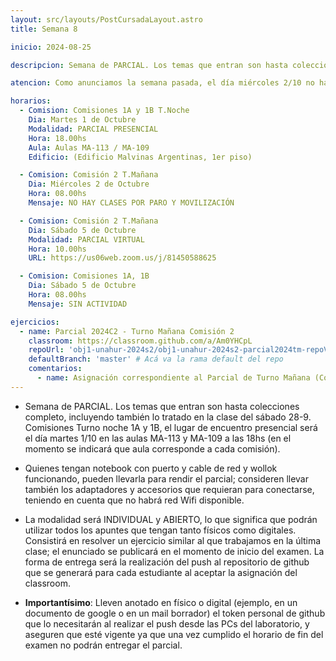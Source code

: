 ```yaml
---
layout: src/layouts/PostCursadaLayout.astro
title: Semana 8

inicio: 2024-08-25

descripcion: Semana de PARCIAL. Los temas que entran son hasta colecciones completo, incluyendo también lo tratado en la clase del sábado 28-9. Comisiones Turno noche 1A y 1B, el lugar de encuentro presencial será el día martes 1/10 en el aula MA-113 a las 18hs.

atencion: Como anunciamos la semana pasada, el día miércoles 2/10 no habrá clases en la universidad, debido a que estudiantes, docentes y no docentes marchamos por el financiamiento a la universidad pública (por la UNAHUR). El parcial de la Comisión 2 (Turno Mañana) se traslada al día sábado 5/10/24 a las 10:00hs, con modalidad Virtual. Si algún o alguna estudiante de esa comisión no dispone del recurso PC/internet para poder realizar el exámen, deberá ponerse en contacto vía Discord con alguno de los profesores antes del 1/10 para reservar aula en la Unahur. Las comisiones 1A y 1B (turno noche) no tendrán actividad el día 5/10.

horarios:
  - Comision: Comisiones 1A y 1B T.Noche
    Dia: Martes 1 de Octubre
    Modalidad: PARCIAL PRESENCIAL
    Hora: 18.00hs
    Aula: Aulas MA-113 / MA-109
    Edificio: (Edificio Malvinas Argentinas, 1er piso)

  - Comision: Comisión 2 T.Mañana
    Dia: Miércoles 2 de Octubre
    Hora: 08.00hs
    Mensaje: NO HAY CLASES POR PARO Y MOVILIZACIÓN

  - Comision: Comisión 2 T.Mañana
    Dia: Sábado 5 de Octubre
    Modalidad: PARCIAL VIRTUAL
    Hora: 10.00hs
    URL: https://us06web.zoom.us/j/81450588625

  - Comision: Comisiones 1A, 1B
    Dia: Sábado 5 de Octubre
    Hora: 08.00hs
    Mensaje: SIN ACTIVIDAD

ejercicios:
  - name: Parcial 2024C2 - Turno Mañana Comisión 2
    classroom: https://classroom.github.com/a/Am0YHCpL
    repoUrl: 'obj1-unahur-2024s2/obj1-unahur-2024s2-parcial2024tm-repoVacio' # Acá va la URL del repo sin el "https://github.com/"
    defaultBranch: 'master' # Acá va la rama default del repo
    comentarios:
      - name: Asignación correspondiente al Parcial de Turno Mañana (Comisión 2). Se deberá aceptar el día sábado 5/10 y el enunciado será publicado al momento de iniciar el examen.
---
```


- Semana de PARCIAL. Los temas que entran son hasta colecciones completo, incluyendo también lo tratado en la clase del sábado 28-9. Comisiones Turno noche 1A y 1B, el lugar de encuentro presencial será el día martes 1/10 en las aulas MA-113 y MA-109 a las 18hs (en el momento se indicará que aula corresponde a cada comisión).

- Quienes tengan notebook con puerto y cable de red y wollok funcionando, pueden llevarla para rendir el parcial; consideren llevar también los adaptadores y accesorios que requieran para conectarse, teniendo en cuenta que no habrá red Wifi disponible.

- La modalidad será INDIVIDUAL y ABIERTO, lo que significa que podrán utilizar todos los apuntes que tengan tanto físicos como digitales. Consistirá en resolver un ejercicio similar al que trabajamos en la última clase; el enunciado se publicará en el momento de inicio del examen. La forma de entrega será la realización del push al repositorio de github que se generará para cada estudiante al aceptar la asignación del classroom.

- **Importantísimo**: Lleven anotado en físico o digital (ejemplo, en un documento de google o en un mail borrador) el token personal de github que lo necesitarán al realizar el push desde las PCs del laboratorio, y aseguren que esté vigente ya que una vez cumplido el horario de fin del examen no podrán entregar el parcial.
